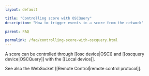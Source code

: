 ```yaml
---
layout: default

title: "Controlling score with OSCQuery"
description: "How to trigger events in a score from the network"

parent: FAQ

permalink: /faq/controlling-score-with-oscquery.html
---
```


A score can be controlled through [[osc device|OSC]] and [[oscquery device|OSCQuery]] with the [[Local device]].

See also the WebSocket [[Remote Control|remote control protocol]].